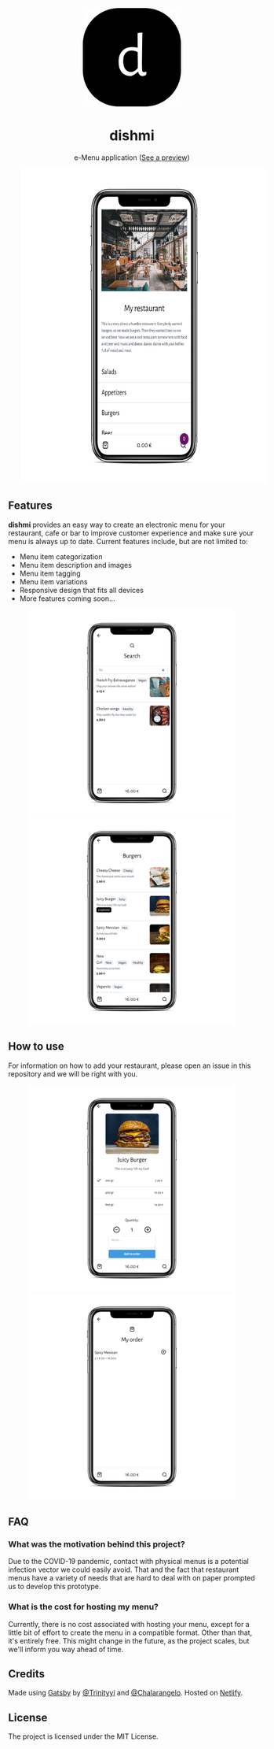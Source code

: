 <div align="center">
  <a href="https://dishmi.netlify.app/">
    <img width="200" height="200" vspace="" hspace="25"
      src="./static/logo.png">
  </a>
  <h1>dishmi</h1>
  <p>e-Menu application (<a href="https://dishmi.netlify.app/demo/">See a preview</a>) <p>
</div>

<div align="center">
  <img width="640" height="640" vspace="" hspace="25" src="./mocks/home.png">
</div>

## Features

**dishmi** provides an easy way to create an electronic menu for your restaurant, cafe or bar to improve customer experience and make sure your menu is always up to date. Current features include, but are not limited to:

- Menu item categorization
- Menu item description and images
- Menu item tagging
- Menu item variations
- Responsive design that fits all devices
- More features coming soon...


<div align="center">
  <img width="420" height="420" vspace="" hspace="4" src="./mocks/search.png">
  <img width="420" height="420" vspace="" hspace="4" src="./mocks/category.png">
</div>

## How to use

For information on how to add your restaurant, please open an issue in this repository and we will be right with you.


<div align="center">
  <img width="420" height="420" vspace="" hspace="4" src="./mocks/item.png">
  <img width="420" height="420" vspace="" hspace="4" src="./mocks/my-order.png">
</div>

## FAQ

### What was the motivation behind this project?

Due to the COVID-19 pandemic, contact with physical menus is a potential infection vector we could easily avoid. That and the fact that restaurant menus have a variety of needs that are hard to deal with on paper prompted us to develop this prototype.

### What is the cost for hosting my menu?

Currently, there is no cost associated with hosting your menu, except for a little bit of effort to create the menu in a compatible format. Other than that, it's entirely free. This might change in the future, as the project scales, but we'll inform you way ahead of time.

## Credits

Made using [Gatsby](https://www.gatsbyjs.com/) by [@Trinityyi](https://github.com/Trinityyi) and [@Chalarangelo](https://github.com/Chalarangelo).
Hosted on [Netlify](https://www.netlify.com/).

## License

The project is licensed under the MIT License.
